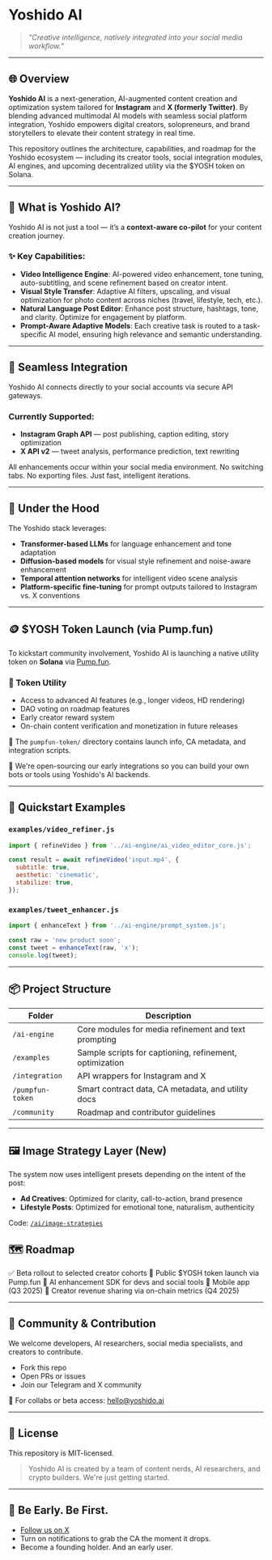 # Yoshido AI

> *"Creative intelligence, natively integrated into your social media workflow."*

---

## 🌐 Overview

**Yoshido AI** is a next-generation, AI-augmented content creation and optimization system tailored for **Instagram** and **X (formerly Twitter)**. By blending advanced multimodal AI models with seamless social platform integration, Yoshido empowers digital creators, solopreneurs, and brand storytellers to elevate their content strategy in real time.

This repository outlines the architecture, capabilities, and roadmap for the Yoshido ecosystem — including its creator tools, social integration modules, AI engines, and upcoming decentralized utility via the \$YOSH token on Solana.

---

## 🤖 What is Yoshido AI?

Yoshido AI is not just a tool — it’s a **context-aware co-pilot** for your content creation journey.

### ✨ Key Capabilities:

* **Video Intelligence Engine**: AI-powered video enhancement, tone tuning, auto-subtitling, and scene refinement based on creator intent.
* **Visual Style Transfer**: Adaptive AI filters, upscaling, and visual optimization for photo content across niches (travel, lifestyle, tech, etc.).
* **Natural Language Post Editor**: Enhance post structure, hashtags, tone, and clarity. Optimize for engagement by platform.
* **Prompt-Aware Adaptive Models**: Each creative task is routed to a task-specific AI model, ensuring high relevance and semantic understanding.

---

## 🔌 Seamless Integration

Yoshido AI connects directly to your social accounts via secure API gateways.

### Currently Supported:

* **Instagram Graph API** — post publishing, caption editing, story optimization
* **X API v2** — tweet analysis, performance prediction, text rewriting

All enhancements occur within your social media environment. No switching tabs. No exporting files. Just fast, intelligent iterations.

---

## 🧠 Under the Hood

The Yoshido stack leverages:

* **Transformer-based LLMs** for language enhancement and tone adaptation
* **Diffusion-based models** for visual style refinement and noise-aware enhancement
* **Temporal attention networks** for intelligent video scene analysis
* **Platform-specific fine-tuning** for prompt outputs tailored to Instagram vs. X conventions

---

## 🪙 \$YOSH Token Launch (via Pump.fun)

To kickstart community involvement, Yoshido AI is launching a native utility token on **Solana** via [Pump.fun](https://pump.fun).

### 🎯 Token Utility

* Access to advanced AI features (e.g., longer videos, HD rendering)
* DAO voting on roadmap features
* Early creator reward system
* On-chain content verification and monetization in future releases

🧾 The `pumpfun-token/` directory contains launch info, CA metadata, and integration scripts.

🧪 We're open-sourcing our early integrations so you can build your own bots or tools using Yoshido's AI backends.

---

## 🧪 Quickstart Examples

### `examples/video_refiner.js`

```js
import { refineVideo } from '../ai-engine/ai_video_editor_core.js';

const result = await refineVideo('input.mp4', {
  subtitle: true,
  aesthetic: 'cinematic',
  stabilize: true,
});
```

### `examples/tweet_enhancer.js`

```js
import { enhanceText } from '../ai-engine/prompt_system.js';

const raw = 'new product soon';
const tweet = enhanceText(raw, 'x');
console.log(tweet);
```

---

## 📦 Project Structure

| Folder           | Description                                             |
| ---------------- | ------------------------------------------------------- |
| `/ai-engine`     | Core modules for media refinement and text prompting    |
| `/examples`      | Sample scripts for captioning, refinement, optimization |
| `/integration`   | API wrappers for Instagram and X                        |
| `/pumpfun-token` | Smart contract data, CA metadata, and utility docs      |
| `/community`     | Roadmap and contributor guidelines                      |

---
## 🖼️ Image Strategy Layer (New)

The system now uses intelligent presets depending on the intent of the post:
- **Ad Creatives**: Optimized for clarity, call-to-action, brand presence
- **Lifestyle Posts**: Optimized for emotional tone, naturalism, authenticity

Code: [`/ai/image-strategies`](./ai/image-strategies)

## 🗺️ Roadmap

✅ Beta rollout to selected creator cohorts
🚀 Public \$YOSH token launch via Pump.fun
🧪 AI enhancement SDK for devs and social tools
📱 Mobile app (Q3 2025)
💸 Creator revenue sharing via on-chain metrics (Q4 2025)

---

## 🤝 Community & Contribution

We welcome developers, AI researchers, social media specialists, and creators to contribute.

* Fork this repo
* Open PRs or issues
* Join our Telegram and X community

📩 For collabs or beta access: [hello@yoshido.ai](mailto:hello@yoshido.ai)

---

## 📜 License

This repository is MIT-licensed.

> Yoshido AI is created by a team of content nerds, AI researchers, and crypto builders. We're just getting started.

---

## 🌟 Be Early. Be First.

* [Follow us on X](https://x.com/YoshidoAI)
* Turn on notifications to grab the CA the moment it drops.
* Become a founding holder. And an early user.
